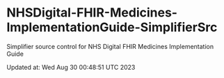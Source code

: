 # NHSDigital-FHIR-Medicines-ImplementationGuide-SimplifierSrc  
Simplifier source control for NHS Digital FHIR Medicines Implementation Guide  


Updated at: Wed Aug 30 00:48:51 UTC 2023
